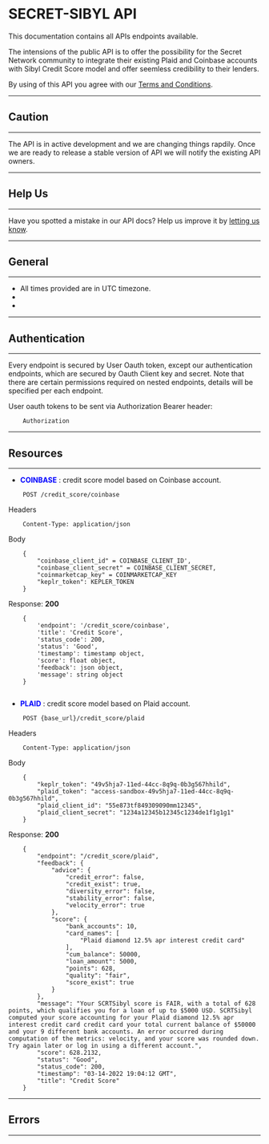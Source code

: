 # SECRET-SIBYL API

This documentation contains all APIs endpoints available.

The intensions of the public API is to offer the possibility for the Secret Network community to integrate their existing Plaid and Coinbase accounts with Sibyl Credit Score model and offer seemless credibility to their lenders.

By using of this API you agree with our [Terms and Conditions](https://).

---
## **Caution**
---
The API is in active development and we are changing things rapdily. Once we are ready to release a stable version of API we will notify the existing API owners.

---
## **Help Us**
---
Have you spotted a mistake in our API docs? Help us improve it by [letting us know](https://).

---
## **General**
---

+ All times provided are in UTC timezone.
+ 
+ 

---
## **Authentication**
---

Every endpoint is secured by User Oauth token, except our authentication endpoints, which are secured by Oauth Client key and secret. Note that there are certain permissions required on nested endpoints, details will be specified per each endpoint.

User oauth tokens to be sent via Authorization Bearer header:

```
    Authorization
```

---
## **Resources**
---

+ <span style="color:blue">**COINBASE**</span> : credit score model based on Coinbase account.

```
    POST /credit_score/coinbase
```

Headers
```
    Content-Type: application/json
```

Body
```
    {
        "coinbase_client_id" = COINBASE_CLIENT_ID',
        "coinbase_client_secret" = COINBASE_CLIENT_SECRET,
        "coinmarketcap_key" = COINMARKETCAP_KEY
        "keplr_token": KEPLER_TOKEN
    }
```

Response: **200**
```
    {
        'endpoint': '/credit_score/coinbase',
        'title': 'Credit Score',
        'status_code': 200,
        'status': 'Good',
        'timestamp': timestamp object,
        'score': float object,
        'feedback': json object,
        'message': string object
    }
                
```

+ <span style="color:blue">**PLAID**</span> : credit score model based on Plaid account.

```
    POST {base_url}/credit_score/plaid
```

Headers
```
    Content-Type: application/json
```

Body
```
    {
        "keplr_token": "49v5hja7-11ed-44cc-8q9q-0b3g567hhild",
        "plaid_token": "access-sandbox-49v5hja7-11ed-44cc-8q9q-0b3g567hhild",
        "plaid_client_id": "55e873tf849309090mm12345",
        "plaid_client_secret": "1234a12345b12345c1234de1f1g1g1"
    }
```

Response: **200**
```
    {
        "endpoint": "/credit_score/plaid",
        "feedback": {
            "advice": {
                "credit_error": false,
                "credit_exist": true,
                "diversity_error": false,
                "stability_error": false,
                "velocity_error": true
            },
            "score": {
                "bank_accounts": 10,
                "card_names": [
                    "Plaid diamond 12.5% apr interest credit card"
                ],
                "cum_balance": 50000,
                "loan_amount": 5000,
                "points": 628,
                "quality": "fair",
                "score_exist": true
            }
        },
        "message": "Your SCRTSibyl score is FAIR, with a total of 628 points, which qualifies you for a loan of up to $5000 USD. SCRTSibyl computed your score accounting for your Plaid diamond 12.5% apr interest credit card credit card your total current balance of $50000 and your 9 different bank accounts. An error occurred during computation of the metrics: velocity, and your score was rounded down. Try again later or log in using a different account.",
        "score": 628.2132,
        "status": "Good",
        "status_code": 200,
        "timestamp": "03-14-2022 19:04:12 GMT",
        "title": "Credit Score"
    }
```

---
## **Errors**
---
